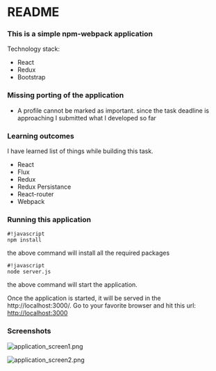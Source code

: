 # README #

### This is a simple npm-webpack application ###
Technology stack:
* React
* Redux
* Bootstrap

### Missing porting of the application ###

* A profile cannot be marked as important. since the task deadline is approaching I submitted what I developed so far


### Learning outcomes ###

I have learned list of things while building this task.

* React
* Flux
* Redux
* Redux Persistance 
* React-router
* Webpack

### Running this application ###


```
#!javascript
npm install 

```
the above command will install all the required packages 

```
#!javascript
node server.js 

```
the above command will start the application.

Once the application is started, it will be served in the http://localhost:3000/.
Go to your favorite browser and hit this url: [http://localhost:3000](http://localhost:3000/)


### Screenshots ###

![application_screen1.png](https://bitbucket.org/repo/a6XnM7/images/2806362429-application_screen1.png)

![application_screen2.png](https://bitbucket.org/repo/a6XnM7/images/1439151854-application_screen2.png)